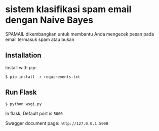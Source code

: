 # sistem klasifikasi spam email dengan Naive Bayes

SPAMAIL dikembangkan untuk membantu Anda mengecek pesan pada email termasuk spam atau bukan

## Installation

Install with pip:

```
$ pip install -r requirements.txt
```

## Run Flask

```
$ python wsgi.py
```

In flask, Default port is `5000`

Swagger document page: `http://127.0.0.1:5000`
